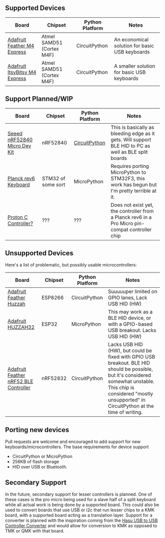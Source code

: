 ## Supported Devices

| Board | Chipset | Python Platform | Notes |
| ----- | ------- | --------------- | ----- |
| [Adafruit Feather M4 Express](https://www.adafruit.com/product/3857) | Atmel SAMD51 (Cortex M4F) | CircuitPython | An economical solution for basic USB keyboards |
| [Adafruit ItsyBitsy M4 Express](https://www.adafruit.com/product/3800) | Atmel SAMD51 (Cortex M4F) | CircuitPython | A smaller solution for basic USB keyboards |


## Support Planned/WIP
| Board | Chipset | Python Platform | Notes |
| ----- | ------- | --------------- | ----- |
| [Seeed nRF52840 Micro Dev Kit](https://www.seeedstudio.com/nRF52840-Micro-Development-Kit-p-3079.html) | nRF52840 | [CircuitPython](https://github.com/KMKfw/circuitpython/tree/topic-nrf52840-mdk) | This is basically as bleeding edge as it gets. Will support BLE HID to PC as well as BLE split boards |
| [Planck rev6 Keyboard](https://olkb.com/planck) | STM32 of some sort | MicroPython | Requires porting MicroPython to STM32F3, this work has begun but I'm pretty terrible at it. |
| [Proton C Controller?](https://www.reddit.com/r/MechanicalKeyboards/comments/87cw36/render_of_the_qmk_proton_c_qmkpowered_pro_micro/) | ??? | ??? | Does not exist yet, the controller from a Planck rev6 in a Pro Micro pin-compat controller chip |


## Unsupported Devices

Here's a list of problematic, but possibly usable microcontrollers:

| Board | Chipset | Python Platform | Notes |
| ----- | ------- | --------------- | ------------------ |
| [Adafruit Feather Huzzah](https://www.adafruit.com/product/2821) | ESP8266 | CircuitPython | Suuuuuper limited on GPIO lanes, Lack USB HID (HW) |
| [Adafruit HUZZAH32](https://www.adafruit.com/product/3405) | ESP32 | MicroPython | This may work as a BLE HID device, or with a GPIO-based USB breakout. Lacks USB HID (HW) |
| [Adafruit Feather nRF52 BLE Controller](https://www.adafruit.com/product/3406) | nRF52832 | CircuitPython | Lacks USB HID (HW), but could be fixed with GPIO USB breakout. BLE HID should be possible, but it's considered somewhat unstable. This chip is considered "mostly unsupported" in CircuitPython at the time of writing. |

## Porting new devices
Pull requests are welcome and encouraged to add support for new
keyboards/microcontrollers. The base requirements for device support
- CircuitPython or MicroPython
- 256KB of flash storage
- HID over USB or Bluetooth.

## Secondary Support

In the future, secondary support for lesser controllers is planned. One of
these cases is the pro micro being used for a slave half of a split keyboard
while all actual work is being done by a supported board. This could also be
used to convert boards that use USB or i2c that run lesser chips to a KMK
board, with a supported board acting as a translation layer. Support for
a converter is planned with the inspiration coming from the [Hasu USB to
USB Controller Converter](https://www.1upkeyboards.com/shop/controllers/usb-to-usb-converter/) and would allow for conversion to KMK as
opposed to TMK or QMK with that board.